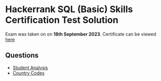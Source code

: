 # Hackerrank SQL (Basic) Skills Certification Test Solution

Exam was taken on  on __18th September 2023__. 
Certificate can be viewed [here](https://www.hackerrank.com/certificates/6e226be645bb)

## Questions
- [Student Analysis](student-analysis.sql)
- [Country Codes](country-codes.sql)
